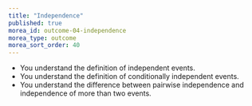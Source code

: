 ```yaml
---
title: "Independence"
published: true
morea_id: outcome-04-independence
morea_type: outcome
morea_sort_order: 40
---
```


  * You understand the definition of independent events.
  * You understand the definition of conditionally independent events.
  * You understand the difference between pairwise independence and independence of more than two events.
